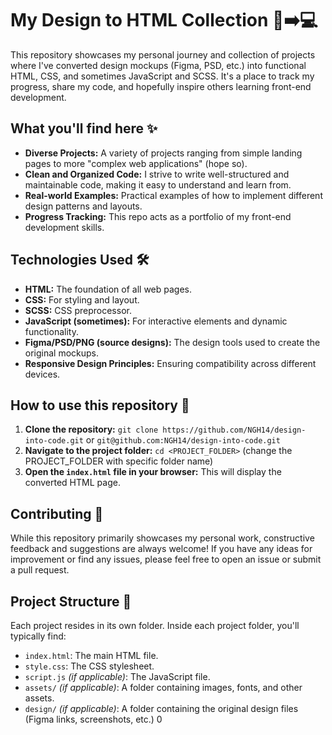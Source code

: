 # My Design to HTML Collection 🎨➡️💻

This repository showcases my personal journey and collection of projects where I've converted design mockups (Figma, PSD, etc.) into functional HTML, CSS, and sometimes JavaScript and SCSS. It's a place to track my progress, share my code, and hopefully inspire others learning front-end development.

## What you'll find here ✨

*   **Diverse Projects:** A variety of projects ranging from simple landing pages to more "complex web applications" (hope so).
*   **Clean and Organized Code:** I strive to write well-structured and maintainable code, making it easy to understand and learn from.
*   **Real-world Examples:** Practical examples of how to implement different design patterns and layouts.
*   **Progress Tracking:** This repo acts as a portfolio of my front-end development skills.

## Technologies Used 🛠️

*   **HTML:** The foundation of all web pages.
*   **CSS:** For styling and layout.
*   **SCSS:** CSS preprocessor.
*   **JavaScript (sometimes):** For interactive elements and dynamic functionality.
*   **Figma/PSD/PNG (source designs):** The design tools used to create the original mockups.
*   **Responsive Design Principles:** Ensuring compatibility across different devices.

## How to use this repository 🚀

1.  **Clone the repository:** `git clone https://github.com/NGH14/design-into-code.git` or `git@github.com:NGH14/design-into-code.git`
2.  **Navigate to the project folder:** `cd <PROJECT_FOLDER>` (change the PROJECT_FOLDER with specific folder name)
3.  **Open the `index.html` file in your browser:** This will display the converted HTML page.

## Contributing 🤝

While this repository primarily showcases my personal work, constructive feedback and suggestions are always welcome! If you have any ideas for improvement or find any issues, please feel free to open an issue or submit a pull request.

## Project Structure 📂

Each project resides in its own folder. Inside each project folder, you'll typically find:

*   `index.html`: The main HTML file.
*   `style.css`: The CSS stylesheet.
*   `script.js` _(if applicable)_: The JavaScript file.
*   `assets/` _(if applicable)_: A folder containing images, fonts, and other assets.
*   `design/` _(if applicable)_: A folder containing the original design files (Figma links, screenshots, etc.) 
0
